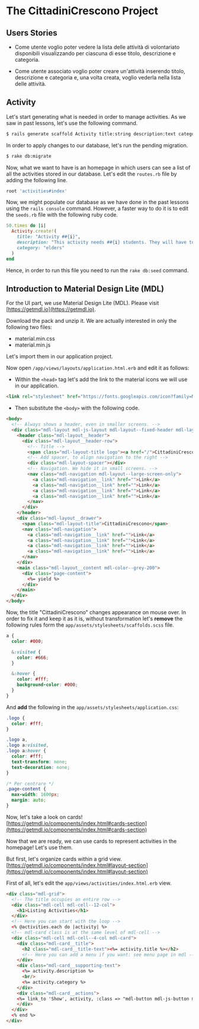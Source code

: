 
# The CittadiniCrescono Project

## Users Stories

* Come utente voglio poter vedere la lista delle attività di volontariato disponibili visualizzando per ciascuna di esse  titolo, descrizione e categoria.

* Come utente associato voglio poter creare un'attività inserendo titolo, descrizione e categoria e, una volta creata, voglio vederla nella lista delle attività.

## Activity

Let's start generating what is needed in order to manage activities. As we saw in past lessons, let's use the following command.

~~~bash
$ rails generate scaffold Activity title:string description:text category:string
~~~

In order to apply changes to our database, let's run the pending migration.

~~~bash
$ rake db:migrate
~~~

Now, what we want to have is an homepage in which users can see a list of all the activities stored in our database. Let's edit the `routes.rb` file by adding the following line.

~~~ruby
root 'activities#index'
~~~

Now, we might populate our database as we have done in the past lessons using the `rails console` command. However, a faster way to do it is to edit the `seeds.rb` file with the following ruby code.

~~~ruby
50.times do |i|
  Activity.create!(
    title: "Activity ##{i}",
    description: "This activity needs ##{i} students. They will have to help people in order to do something very useful.",
    category: "elders"
  )
end
~~~

Hence, in order to run this file you need to run the `rake db:seed` command.

## Introduction to Material Design Lite (MDL)

For the UI part, we use Material Design Lite (MDL). Please visit [https://getmdl.io](https://getmdl.io).

Download the pack and unzip it. We are actually interested in only the following two files:
* material.min.css
* material.min.js

Let's import them in our application project.

Now open `/app/views/layouts/application.html.erb` and edit it as follows:
* Within the `<head>` tag let's add the link to the material icons we will use in our application.
~~~html
<link rel="stylesheet" href="https://fonts.googleapis.com/icon?family=Material+Icons">
~~~

* Then substitute the `<body>` with the following code.
~~~html
<body>
  <!-- Always shows a header, even in smaller screens. -->
  <div class="mdl-layout mdl-js-layout mdl-layout--fixed-header mdl-layout--no-desktop-drawer-button">
    <header class="mdl-layout__header">
      <div class="mdl-layout__header-row">
        <!-- Title -->
        <span class="mdl-layout-title logo"><a href="/">CittadiniCrescono</a></span>
        <!-- Add spacer, to align navigation to the right -->
        <div class="mdl-layout-spacer"></div>
        <!-- Navigation. We hide it in small screens. -->
        <nav class="mdl-navigation mdl-layout--large-screen-only">
          <a class="mdl-navigation__link" href="">Link</a>
          <a class="mdl-navigation__link" href="">Link</a>
          <a class="mdl-navigation__link" href="">Link</a>
          <a class="mdl-navigation__link" href="">Link</a>
        </nav>
      </div>
    </header>
    <div class="mdl-layout__drawer">
      <span class="mdl-layout-title">CittadiniCrescono</span>
      <nav class="mdl-navigation">
        <a class="mdl-navigation__link" href="">Link</a>
        <a class="mdl-navigation__link" href="">Link</a>
        <a class="mdl-navigation__link" href="">Link</a>
        <a class="mdl-navigation__link" href="">Link</a>
      </nav>
    </div>
    <main class="mdl-layout__content mdl-color--grey-200">
      <div class="page-content">
        <%= yield %>
      </div>
    </main>
  </div>
</body>
~~~

Now, the title "CittadiniCrescono" changes appearance on mouse over. In order to fix it and keep it as it is, without transformation let's **remove** the following rules form the `app/assets/stylesheets/scaffolds.scss` file.
~~~css
a {
  color: #000;

  &:visited {
    color: #666;
  }

  &:hover {
    color: #fff;
    background-color: #000;
  }
}
~~~

And **add** the following in the `app/assets/stylesheets/application.css`:
~~~css
.logo {
  color: #fff;
}

.logo a,
.logo a:visited,
.logo a:hover {
  color: #fff;
  text-transform: none;
  text-decoration: none;
}

/* Per centrare */
.page-content {
  max-width: 1600px;
  margin: auto;
}
~~~

Now, let's take a look on cards! [https://getmdl.io/components/index.html#cards-section](https://getmdl.io/components/index.html#cards-section)

Now that we are ready, we can use cards to represent activities in the homepage! Let's use them.

But first, let's organize cards within a grid view. [https://getmdl.io/components/index.html#layout-section](https://getmdl.io/components/index.html#layout-section)

First of all, let's edit the `app/views/activities/index.html.erb` view.

~~~html
<div class="mdl-grid">
  <!-- The title occupies an entire row -->
  <div class="mdl-cell mdl-cell--12-col">
    <h1>Listing Activities</h1>
  </div>
  <!-- Here you can start with the loop -->
  <% @activities.each do |activity| %>
  <!-- mdl-card class is at the same level of mdl-cell -->
  <div class="mdl-cell mdl-cell--4-col mdl-card">
    <div class="mdl-card__title">
      <h2 class="mdl-card__title-text"><%= activity.title %></h2>
      <!-- Here you can add a menu if you want: see menu page in mdl -->
    </div>
    <div class="mdl-card__supporting-text">
      <%= activity.description %>
      <br/>
      <%= activity.category %>
    </div>
    <div class="mdl-card__actions">
    <%= link_to 'Show', activity, :class => "mdl-button mdl-js-button mdl-button--raised mdl-button--colored" %>
    </div>
  </div>
  <% end %>
</div>
~~~
